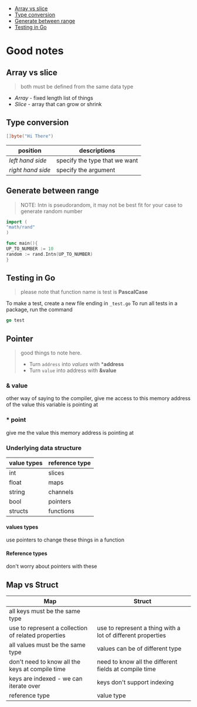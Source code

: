 - [Array vs slice](#array-vs-slice)
- [Type conversion](#type-conversion)
- [Generate between range](#generate-between-range)
- [Testing in Go](#testing-in-go)

# Good notes

## Array vs slice

> both must be defined from the same data type

- _Array_ - fixed length list of things
- _Slice_ - array that can grow or shrink

## Type conversion

```go
[]byte("Hi There")
```

| position          | descriptions                  |
|-------------------|-------------------------------|
| _left hand side_  | specify the type that we want |
| _right hand side_ | specify the argument          |

## Generate between range

> NOTE: Intn is pseudorandom, it may not be best fit for your case to generate random number

```go
import (
"math/rand"
)

func main(){
UP_TO_NUMBER := 10
random := rand.Intn(UP_TO_NUMBER)
}
```

## Testing in Go

> please note that function name is test is **PascalCase**

To make a test, create a new file ending in `_test.go`
To run all tests in a package, run the command

```go
go test
```

## Pointer

> good things to note here.
>
> - Turn `address` into _values_ with ***address**
> - Turn `value` into address with **&value**

### & value

other way of saying to the compiler, give me access to this memory address of the value this variable is pointing at

### \* point

give me the value this memory address is pointing at

### Underlying data structure

| value types | reference type |
|-------------|----------------|
| int         | slices         |
| float       | maps           |
| string      | channels       |
| bool        | pointers       |
| structs     | functions      |

#### values types

use pointers to change these things in a function

#### Reference types

don't worry about pointers with these

## Map vs Struct

| Map                                                 | Struct                                                      |
|-----------------------------------------------------|-------------------------------------------------------------|
| all keys must be the same type                      |                                                             |
| use to represent a collection of related properties | use to represent a thing with a lot of different properties |
| all values must be the same type                    | values can be of different type                             |
| don't need to know all the keys at compile time     | need to know all the different fields at compile time       |
| keys are indexed - we can iterate over              | keys don't support indexing                                 |
| reference type                                      | value type                                                  |
